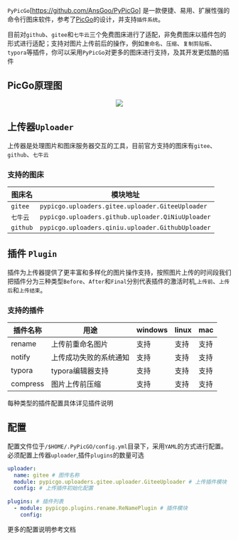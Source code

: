 `PyPicGo`[https://github.com/AnsGoo/PyPicGo] 是一款便捷、易用、扩展性强的命令行图床软件，参考了[PicGo](https://github.com/PicGo/PicGo-Core)的设计，并支持`插件系统`。

目前对`github`、`gitee`和`七牛云`三个免费图床进行了适配，非免费图床以插件包的形式进行适配；支持对图片上传前后的操作，例如`重命名`、`压缩`、`复制剪贴板`、`typora`等插件，你可以采用`PyPicGo`对更多的图床进行支持，及其开发更炫酷的插件

## PicGo原理图

<div align=center>
<img src="https://gitee.com/Ranger313/pbed/raw/master/img/ce9da59dc0436393cd8cca6b66a14f7d-image-20210811084828473-07add3.png"/>
</div>

## 上传器`Uploader`

上传器是处理图片和图床服务器交互的工具，目前官方支持的图床有`gitee`、`github`、`七牛云`


### 支持的图床

|图床名|模块地址|
|---|--|
| `gitee`|`pypicgo.uploaders.gitee.uploader.GiteeUploader`|
| `七牛云`|`pypicgo.uploaders.github.uploader.QiNiuUploader`|
| `github`|`pypicgo.uploaders.qiniu.uploader.GithubUploader`|

## 插件 `Plugin`

插件为上传器提供了更丰富和多样化的图片操作支持，按照图片上传的时间段我们把插件分为三种类型`Before`、`After`和`Final`分别代表插件的激活时机,`上传前`、`上传后`和`上传结束`。

### 支持的插件

|插件名称|用途|windows|linux|mac|
|--|--|--|--|--|
|rename|上传前重命名图片|支持|支持|支持|
|notify|上传成功失败的系统通知|支持|支持|支持|
|typora|typora编辑器支持|支持|支持|支持|
|compress|图片上传前压缩|支持|支持|支持|

每种类型的插件配置具体详见插件说明

## 配置

配置文件位于`/$HOME/.PyPicGO/config.yml`目录下，采用`YAML`的方式进行配置。必须配置上传器`uploader`,插件`plugins`的数量可选

```yaml
uploader:
  name: gitee # 图传名称
  module: pypicgo.uploaders.gitee.uploader.GiteeUploader # 上传插件模块
  config: # 上传插件初始化配置
   
plugins: # 插件列表
  - module: pypicgo.plugins.rename.ReNamePlugin # 插件模块
    config:

```

更多的配置说明参考文档
